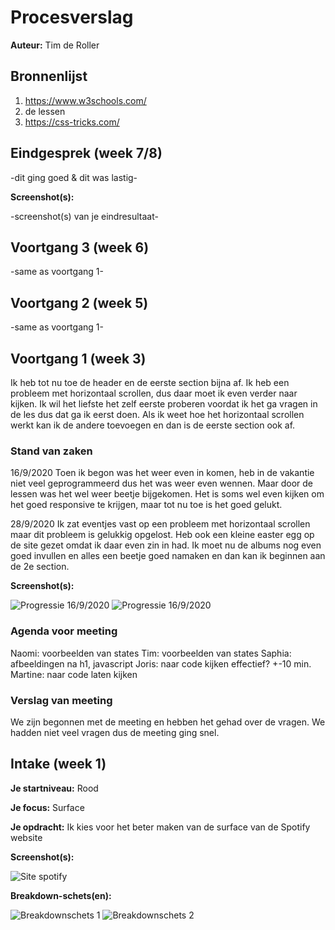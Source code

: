 # Procesverslag
**Auteur:** Tim de Roller



## Bronnenlijst
1. https://www.w3schools.com/
2. de lessen
3. https://css-tricks.com/



## Eindgesprek (week 7/8)

-dit ging goed & dit was lastig-

**Screenshot(s):**

-screenshot(s) van je eindresultaat-



## Voortgang 3 (week 6)

-same as voortgang 1-



## Voortgang 2 (week 5)

-same as voortgang 1-



## Voortgang 1 (week 3)

Ik heb tot nu toe de header en de eerste section bijna af. Ik heb een probleem met horizontaal scrollen, dus daar moet ik even verder naar kijken. Ik wil het liefste het zelf eerste proberen voordat ik het ga vragen in de les dus dat ga ik eerst doen. Als ik weet hoe het horizontaal scrollen werkt kan ik de andere toevoegen en dan is de eerste section ook af.

### Stand van zaken

16/9/2020 Toen ik begon was het weer even in komen, heb in de vakantie niet veel geprogrammeerd dus het was weer even wennen. Maar door de lessen was het wel weer beetje bijgekomen.
Het is soms wel even kijken om het goed responsive te krijgen, maar tot nu toe is het goed gelukt.

28/9/2020 Ik zat eventjes vast op een probleem met horizontaal scrollen maar dit probleem is gelukkig opgelost. Heb ook een kleine easter egg op de site gezet omdat ik daar even zin in had. Ik moet nu de albums nog even goed invullen en alles een beetje goed namaken en dan kan ik beginnen aan de 2e section.

**Screenshot(s):**

![Progressie 16/9/2020](images/prog1.PNG)
![Progressie 16/9/2020](images/prog2.PNG)

### Agenda voor meeting

Naomi: voorbeelden van states
Tim: voorbeelden van states
Saphia: afbeeldingen na h1, javascript
Joris: naar code kijken effectief? +-10 min.
Martine: naar code laten kijken

### Verslag van meeting

We zijn begonnen met de meeting en hebben het gehad over de vragen. We hadden niet veel vragen dus de meeting ging snel.

## Intake (week 1)

**Je startniveau:** Rood

**Je focus:** Surface

**Je opdracht:** Ik kies voor het beter maken van de surface van de Spotify website

**Screenshot(s):**

![Site spotify](images/spotifysite.png)

**Breakdown-schets(en):**

![Breakdownschets 1](images/spotifymobiel.svg)
![Breakdownschets 2](images/spotifymobielbreakdown.svg)
